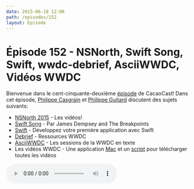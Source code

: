 ```yaml
---
date: 2015-06-18 12:00
path: /episodes/152
layout: Episode
---
```

# Épisode 152 - NSNorth, Swift Song, Swift, wwdc-debrief, AsciiWWDC, Vidéos WWDC
<p>Bienvenue dans le cent-cinquante-deuxième <a href="https://cacaocast.com/media/cacaocast_152.m4a" title="CacaoCast Episode 152">épisode</a> de CacaoCast! Dans cet épisode, <a href="http://www.twitter.com/philippec" title="Philippe Casgrain sur Twitter">Philippe Casgrain</a> et <a href="http://www.twitter.com/philippeguitard" title="Philippe Guitard sur Twitter">Philippe Guitard</a> discutent des sujets suivants:</p>
<ul><li><a href="http://nsnorth.ca/media.html" title="NSNorth 2015">NSNorth 2015</a> - Les vidéos!</li>
<li><a href="https://www.youtube.com/watch?v=ruX0AmkDTvM&amp;feature=youtu.be" title="Swift Song">Swift Song</a> - Par James Dempsey and The Breakpoints</li>
<li><a href="https://developer.apple.com/library/prerelease/ios/referencelibrary/GettingStarted/DevelopiOSAppsSwift/index.html#//apple_ref/doc/uid/TP40015214-CH2-SW1" title="Swift">Swift</a> - Développez votre première application avec Swift</li>
<li><a href="https://github.com/wwdc-debrief/wwdc-debrief" title="Debrief">Debrief</a> - Ressources WWDC</li>
<li><a href="http://asciiwwdc.com" title="AsciiWWDC">AsciiWWDC</a> - Les sessions de la WWDC en texte</li>
<li>Les vidéos WWDC - Une application <a href="https://github.com/insidegui/WWDC" title="Mac">Mac</a> et un <a href="https://github.com/ohoachuck/wwdc-downloader" title="script">script</a> pour télécharger toutes les vidéos</li>
</ul>
<p><audio controls><source src="https://cacaocast.com/media/cacaocast_152.m4a" type="audio/mpeg"><source src="https://cacaocast.com/media/cacaocast_152.m4a" type="audio/mp4">Votre navigateur ne supporte pas l'élément audio / Your browser does not support the audio element.</audio></p>
